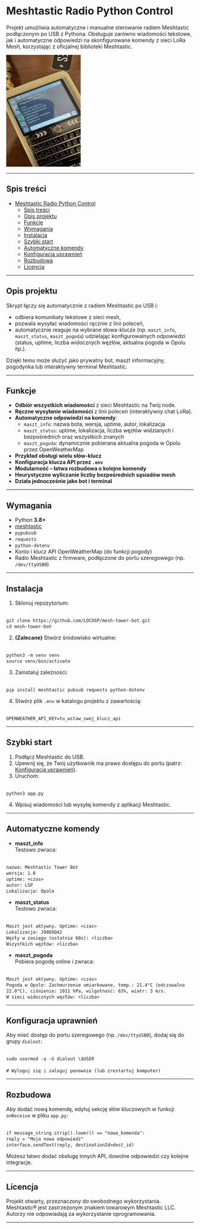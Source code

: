 # Meshtastic Radio Python Control

Projekt umożliwia automatyczne i manualne sterowanie radiem Meshtastic podłączonym po USB z Pythona. Obsługuje zarówno wiadomości tekstowe, jak i automatyczne odpowiedzi na skonfigurowane komendy z sieci LoRa Mesh, korzystając z oficjalnej biblioteki Meshtastic.

<img src="/media/demo.jpg" alt="Opis" width="200" height="300">

---

## Spis treści

- [Meshtastic Radio Python Control](#meshtastic-radio-python-control)
  - [Spis treści](#spis-treści)
  - [Opis projektu](#opis-projektu)
  - [Funkcje](#funkcje)
  - [Wymagania](#wymagania)
  - [Instalacja](#instalacja)
  - [Szybki start](#szybki-start)
  - [Automatyczne komendy](#automatyczne-komendy)
  - [Konfiguracja uprawnień](#konfiguracja-uprawnień)
  - [Rozbudowa](#rozbudowa)
  - [Licencja](#licencja)

---

## Opis projektu

Skrypt łączy się automatycznie z radiem Meshtastic po USB i:
- odbiera komunikaty tekstowe z sieci mesh,
- pozwala wysyłać wiadomości ręcznie z linii poleceń,
- automatycznie reaguje na wybrane słowa-klucze (np. `maszt_info`, `maszt_status`, `maszt_pogoda`) udzielając konfigurowalnych odpowiedzi (status, uptime, liczba widocznych węzłów, aktualna pogoda w Opolu itp.).

Dzięki temu może służyć jako prywatny bot, maszt informacyjny, pogodynka lub interaktywny terminal Meshtastic.

---

## Funkcje

- **Odbiór wszystkich wiadomości** z sieci Meshtastic na Twój node.
- **Ręczne wysyłanie wiadomości** z linii poleceń (interaktywny chat LoRa).
- **Automatyczne odpowiedzi na komendy**:
    - `maszt_info`: nazwa bota, wersja, uptime, autor, lokalizacja
    - `maszt_status`: uptime, lokalizacja, liczba węzłów widzianych i bezpośrednich oraz wszystkich znanych
    - `maszt_pogoda`: dynamicznie pobierana aktualna pogoda w Opolu przez OpenWeatherMap
- **Przykład obsługi wielu słów-klucz**
- **Konfiguracja klucza API przez `.env`**
- **Modularność – łatwa rozbudowa o kolejne komendy**
- **Heurystyczne wyliczanie liczby bezpośrednich sąsiadów mesh**
- **Działa jednocześnie jako bot i terminal**

---

## Wymagania

- Python **3.8+**
- [meshtastic](https://github.com/meshtastic/python)
- `pypubsub`
- `requests`
- `python-dotenv`
- Konto i klucz API OpenWeatherMap (do funkcji pogody)
- Radio Meshtastic z firmware, podłączone do portu szeregowego (np. `/dev/ttyUSB0`)

---

## Instalacja

1. Sklonuj repozytorium:
```

git clone https://github.com/LOCOSP/mesh-tower-bot.git
cd mesh-tower-bot

```

2. **(Zalecane)** Stwórz środowisko wirtualne:
```

python3 -m venv venv
source venv/bin/activate

```

3. Zainstaluj zależności:
```

pip install meshtastic pubsub requests python-dotenv

```

4. Stwórz plik `.env` w katalogu projektu z zawartością:
```

OPENWEATHER_API_KEY=tu_wstaw_swoj_klucz_api

```

---

## Szybki start

1. Podłącz Meshtastic do USB.
2. Upewnij się, że Twój użytkownik ma prawo dostępu do portu (patrz: [Konfiguracja uprawnień](#konfiguracja-uprawnień)).
3. Uruchom:
```

python3 app.py

```
4. Wpisuj wiadomości lub wysyłaj komendy z aplikacji Meshtastic.

---

## Automatyczne komendy

- **maszt_info**  
Testowo zwraca:
```

nazwa: Meshtastic Tower Bot
wersja: 1.0
uptime: <czas>
autor: LSP
Lokalizacja: Opole

```
- **maszt_status**  
Testowo zwraca:
```

Maszt jest aktywny. Uptime: <czas>
Lokalizacja: JO80XQ42
Węzły w zasięgu (ostatnie 60s): <liczba>
Wszystkich węzłów: <liczba>

```
- **maszt_pogoda**  
Pobiera pogodę online i zwraca:
```

Maszt jest aktywny. Uptime: <czas>
Pogoda w Opole: Zachmurzenie umiarkowane, temp.: 21.4°C (odczuwalna 22.0°C), ciśnienie: 1011 hPa, wilgotność: 63%, wiatr: 3 m/s.
W sieci widocznych węzłów: <liczba>

```

---

## Konfiguracja uprawnień

Aby mieć dostęp do portu szeregowego (np. `/dev/ttyUSB0`), dodaj się do grupy `dialout`:
```

sudo usermod -a -G dialout \$USER

# Wyloguj się i zaloguj ponownie (lub zrestartuj komputer)

```

---

## Rozbudowa

Aby dodać nową komendę, edytuj sekcję słów kluczowych w funkcji `onReceive` w pliku `app.py`:

```

if message_string.strip().lower() == "nowa_komenda":
reply = "Moja nowa odpowiedź"
interface.sendText(reply, destinationId=dest_id)

```

Możesz łatwo dodać obsługę innych API, dowolne odpowiedzi czy kolejne integracje.

---

## Licencja

Projekt otwarty, przeznaczony do swobodnego wykorzystania.  
Meshtastic® jest zastrzeżonym znakiem towarowym Meshtastic LLC.  
Autorzy nie odpowiadają za wykorzystanie oprogramowania.

---
```